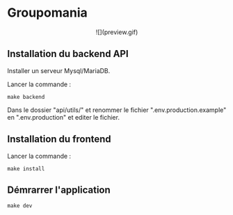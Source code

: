 # Groupomania

<p align="center">
![](preview.gif)
</p>

## Installation du backend API

Installer un serveur Mysql/MariaDB.

Lancer la commande :

```
make backend
```

Dans le dossier "api/utils/" et renommer le fichier ".env.production.example" en ".env.production" et editer le fichier.

## Installation du frontend

Lancer la commande :

```
make install
```

## Démrarrer l'application

```
make dev
```
